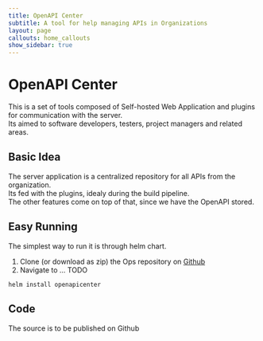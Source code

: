 ```yaml
---
title: OpenAPI Center
subtitle: A tool for help managing APIs in Organizations
layout: page
callouts: home_callouts
show_sidebar: true
---
```


# OpenAPI Center

This is a set of tools composed of Self-hosted Web Application and plugins for communication with the server.  
Its aimed to software developers, testers, project managers and related areas.  

## Basic Idea

The server application is a centralized repository for all APIs from the organization.  
Its fed with the plugins, idealy during the build pipeline.  
The other features come on top of that, since we have the OpenAPI stored.  

## Easy Running

The simplest way to run it is through helm chart.   

1. Clone (or download as zip) the Ops repository on [Github](https://todo)  
2. Navigate to ... TODO

```shell
helm install openapicenter
```

## Code

The source is to be published on Github


